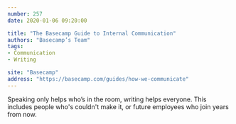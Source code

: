 ```yaml
---
number: 257
date: 2020-01-06 09:20:00

title: "The Basecamp Guide to Internal Communication"
authors: "Basecamp’s Team"
tags:
- Communication
- Writing

site: "Basecamp"
address: "https://basecamp.com/guides/how-we-communicate"
---
```


Speaking only helps who’s in the room, writing helps everyone. This includes people who's couldn't make it, or future employees who join years from now.
